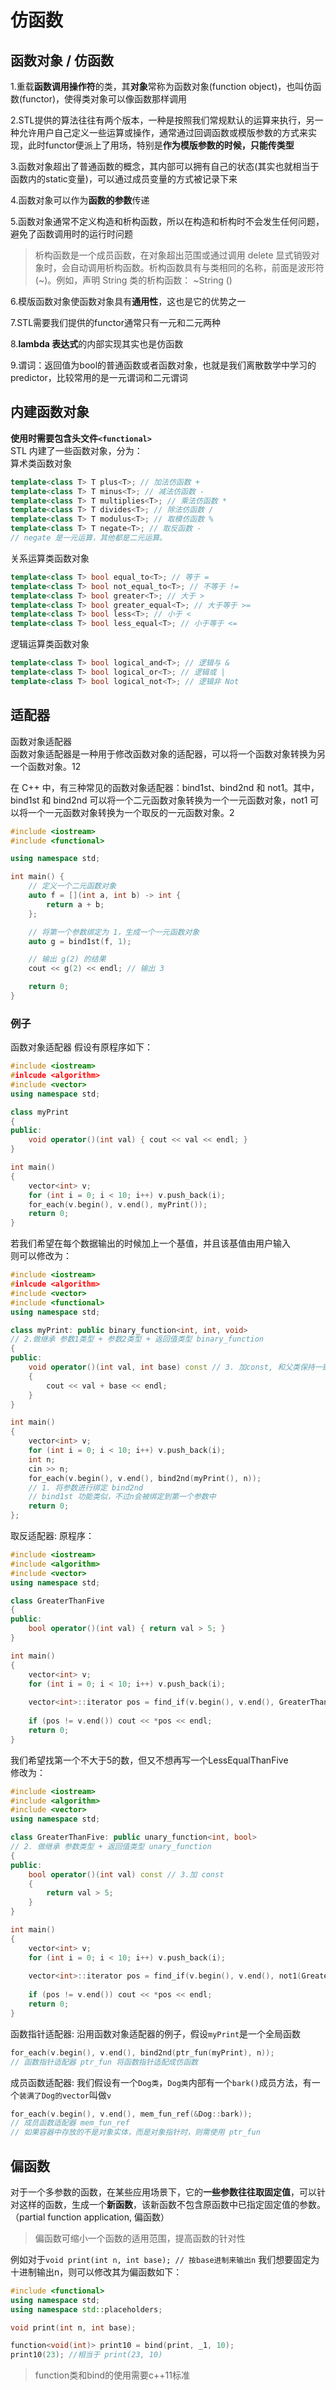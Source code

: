 # 仿函数    

## 函数对象 / 仿函数    
1.重载**函数调用操作符**的类，其**对象**常称为函数对象(function object)，也叫仿函数(functor)，使得类对象可以像函数那样调用  

2.STL提供的算法往往有两个版本，一种是按照我们常规默认的运算来执行，另一种允许用户自己定义一些运算或操作，通常通过回调函数或模版参数的方式来实现，此时functor便派上了用场，特别是**作为模版参数的时候，只能传类型**  

3.函数对象超出了普通函数的概念，其内部可以拥有自己的状态(其实也就相当于函数内的static变量)，可以通过成员变量的方式被记录下来    

4.函数对象可以作为**函数的参数**传递    

5.函数对象通常不定义构造和析构函数，所以在构造和析构时不会发生任何问题，避免了函数调用时的运行时问题    
> 析构函数是一个成员函数，在对象超出范围或通过调用 delete 显式销毁对象时，会自动调用析构函数。析构函数具有与类相同的名称，前面是波形符 (~)。例如，声明 String 类的析构函数： ~String ()     

6.模版函数对象使函数对象具有**通用性**，这也是它的优势之一  

7.STL需要我们提供的functor通常只有一元和二元两种    

8.**lambda 表达式**的内部实现其实也是仿函数     

9.谓词：返回值为bool的普通函数或者函数对象，也就是我们离散数学中学习的predictor，比较常用的是一元谓词和二元谓词    

## 内建函数对象 
**使用时需要包含头文件```<functional>```**    
STL 内建了一些函数对象，分为：  
算术类函数对象  
```c++
template<class T> T plus<T>; // 加法仿函数 +
template<class T> T minus<T>; // 减法仿函数 -
template<class T> T multiplies<T>; // 乘法仿函数 *
template<class T> T divides<T>; // 除法仿函数 /
template<class T> T modulus<T>; // 取模仿函数 %
template<class T> T negate<T>; // 取反函数 -
// negate 是一元运算，其他都是二元运算。
```

关系运算类函数对象  
```c++
template<class T> bool equal_to<T>; // 等于 = 
template<class T> bool not_equal_to<T>; // 不等于 != 
template<class T> bool greater<T>; // 大于 >
template<class T> bool greater_equal<T>; // 大于等于 >=
template<class T> bool less<T>; // 小于 <
template<class T> bool less_equal<T>; // 小于等于 <=
```

逻辑运算类函数对象  
```c++
template<class T> bool logical_and<T>; // 逻辑与 &
template<class T> bool logical_or<T>; // 逻辑或 |
template<class T> bool logical_not<T>; // 逻辑非 Not
```

## 适配器   
函数对象适配器  
函数对象适配器是一种用于修改函数对象的适配器，可以将一个函数对象转换为另一个函数对象。12

在 C++ 中，有三种常见的函数对象适配器：bind1st、bind2nd 和 not1。其中，bind1st 和 bind2nd 可以将一个二元函数对象转换为一个一元函数对象，not1 可以将一个一元函数对象转换为一个取反的一元函数对象。2

```c++
#include <iostream>
#include <functional>

using namespace std;

int main() {
    // 定义一个二元函数对象
    auto f = [](int a, int b) -> int {
        return a + b;
    };

    // 将第一个参数绑定为 1，生成一个一元函数对象
    auto g = bind1st(f, 1);

    // 输出 g(2) 的结果
    cout << g(2) << endl; // 输出 3

    return 0;
}

```

### 例子    
函数对象适配器
假设有原程序如下：  
```c++
#include <iostream>
#inlcude <algorithm>
#include <vector>
using namespace std;

class myPrint
{
public:
    void operator()(int val) { cout << val << endl; }
}

int main()
{
    vector<int> v;
    for (int i = 0; i < 10; i++) v.push_back(i);
    for_each(v.begin(), v.end(), myPrint());
    return 0;
}
```
若我们希望在每个数据输出的时候加上一个基值，并且该基值由用户输入    
则可以修改为：  
```c++
#include <iostream>
#inlcude <algorithm>
#include <vector>
#include <functional>
using namespace std;

class myPrint: public binary_function<int, int, void> 
// 2.做继承 参数1类型 + 参数2类型 + 返回值类型 binary_function
{
public:
    void operator()(int val, int base) const // 3. 加const, 和父类保持一致
    {
        cout << val + base << endl;
    }
}

int main()
{
    vector<int> v;
    for (int i = 0; i < 10; i++) v.push_back(i);
    int n;
    cin >> n;
    for_each(v.begin(), v.end(), bind2nd(myPrint(), n)); 
    // 1. 将参数进行绑定 bind2nd
    // bind1st 功能类似，不过n会被绑定到第一个参数中
    return 0;
};
``` 

取反适配器:
原程序：    
```c++
#include <iostream>
#include <algorithm>
#include <vector>
using namespace std;

class GreaterThanFive
{
public:
    bool operator()(int val) { return val > 5; }
}

int main()
{
    vector<int> v;
    for (int i = 0; i < 10; i++) v.push_back(i);
    
    vector<int>::iterator pos = find_if(v.begin(), v.end(), GreaterThanFive());
    
    if (pos != v.end()) cout << *pos << endl;
    return 0;
}
``` 
我们希望找第一个不大于5的数，但又不想再写一个LessEqualThanFive  
修改为：    
```c++
#include <iostream>
#include <algorithm>
#include <vector>
using namespace std;

class GreaterThanFive: public unary_function<int, bool> 
// 2. 做继承 参数类型 + 返回值类型 unary_function
{
public:
    bool operator()(int val) const // 3.加 const
    {
        return val > 5;
    }
}

int main()
{
    vector<int> v;
    for (int i = 0; i < 10; i++) v.push_back(i);
    
    vector<int>::iterator pos = find_if(v.begin(), v.end(), not1(GreaterThanFive()));  //1. 一元取反 not1
    
    if (pos != v.end()) cout << *pos << endl;
    return 0;
}
```

函数指针适配器: 
沿用函数对象适配器的例子，假设```myPrint```是一个全局函数   
```c++
for_each(v.begin(), v.end(), bind2nd(ptr_fun(myPrint), n));
// 函数指针适配器 ptr_fun 将函数指针适配成仿函数
``` 

成员函数适配器: 
我们假设有一个```Dog类```，```Dog类```内部有一个```bark()```成员方法，有一个```装满了Dog的vector```叫做```v```  

```c++
for_each(v.begin(), v.end(), mem_fun_ref(&Dog::bark));
// 成员函数适配器 mem_fun_ref
// 如果容器中存放的不是对象实体，而是对象指针时，则需使用 ptr_fun
``` 

## 偏函数   
对于一个多参数的函数，在某些应用场景下，它的**一些参数往往取固定值**，可以针对这样的函数，生成一个**新函数**，该新函数不包含原函数中已指定固定值的参数。（partial function application, 偏函数）    
> 偏函数可缩小一个函数的适用范围，提高函数的针对性  

例如对于```void print(int n, int base); // 按base进制来输出n``` 
我们想要固定为十进制输出n，则可以修改其为偏函数如下：   
```c++
#include <functional>
using namespace std;
using namespace std::placeholders;

void print(int n, int base); 

function<void(int)> print10 = bind(print, _1, 10);
print10(23); //相当于 print(23, 10)
``` 

> function类和bind的使用需要c++11标准   
